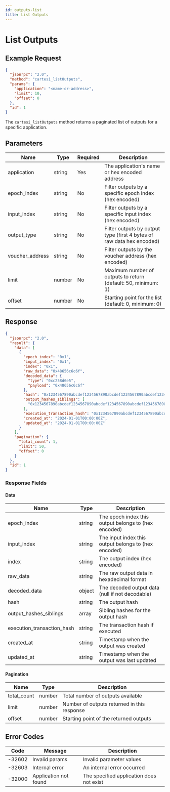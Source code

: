 ```yaml
---
id: outputs-list
title: List Outputs
---
```


# List Outputs

## Example Request

```json
{
  "jsonrpc": "2.0",
  "method": "cartesi_listOutputs",
  "params": {
    "application": "<name-or-address>",
    "limit": 10,
    "offset": 0
  },
  "id": 1
}
```

The `cartesi_listOutputs` method returns a paginated list of outputs for a specific application.

## Parameters

| Name        | Type   | Required | Description                                      |
|-------------|--------|----------|--------------------------------------------------|
| application | string | Yes      | The application's name or hex encoded address    |
| epoch_index | string | No       | Filter outputs by a specific epoch index (hex encoded) |
| input_index | string | No       | Filter outputs by a specific input index (hex encoded) |
| output_type | string | No       | Filter outputs by output type (first 4 bytes of raw data hex encoded) |
| voucher_address | string | No       | Filter outputs by the voucher address (hex encoded) |
| limit       | number | No       | Maximum number of outputs to return (default: 50, minimum: 1) |
| offset      | number | No       | Starting point for the list (default: 0, minimum: 0)         |

## Response

```json
{
  "jsonrpc": "2.0",
  "result": {
    "data": [
      {
        "epoch_index": "0x1",
        "input_index": "0x1",
        "index": "0x1",
        "raw_data": "0x48656c6c6f",
        "decoded_data": {
          "type": "0xc258d6e5",
          "payload": "0x48656c6c6f"
        },
        "hash": "0x1234567890abcdef1234567890abcdef1234567890abcdef1234567890abcdef",
        "output_hashes_siblings": [
          "0x1234567890abcdef1234567890abcdef1234567890abcdef1234567890abcdef"
        ],
        "execution_transaction_hash": "0x1234567890abcdef1234567890abcdef1234567890abcdef1234567890abcdef",
        "created_at": "2024-01-01T00:00:00Z",
        "updated_at": "2024-01-01T00:00:00Z"
      }
    ],
    "pagination": {
      "total_count": 1,
      "limit": 50,
      "offset": 0
    }
  },
  "id": 1
}
```

### Response Fields

#### Data

| Name                     | Type   | Description                                      |
|--------------------------|--------|--------------------------------------------------|
| epoch_index             | string | The epoch index this output belongs to (hex encoded) |
| input_index             | string | The input index this output belongs to (hex encoded) |
| index                   | string | The output index (hex encoded)                   |
| raw_data                | string | The raw output data in hexadecimal format        |
| decoded_data            | object | The decoded output data (null if not decodable)  |
| hash                    | string | The output hash                                  |
| output_hashes_siblings  | array  | Sibling hashes for the output hash               |
| execution_transaction_hash | string | The transaction hash if executed                |
| created_at              | string | Timestamp when the output was created            |
| updated_at              | string | Timestamp when the output was last updated       |

#### Pagination

| Name        | Type   | Description                                      |
|-------------|--------|--------------------------------------------------|
| total_count | number | Total number of outputs available                |
| limit       | number | Number of outputs returned in this response      |
| offset      | number | Starting point of the returned outputs           |

## Error Codes

| Code    | Message                | Description                                      |
|---------|------------------------|--------------------------------------------------|
| -32602  | Invalid params         | Invalid parameter values                         |
| -32603  | Internal error         | An internal error occurred                       |
| -32000  | Application not found  | The specified application does not exist         |